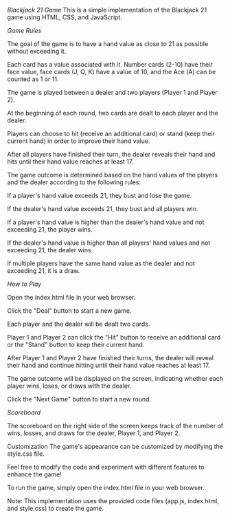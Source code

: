 *Blackjack 21 Game*
This is a simple implementation of the Blackjack 21 game using HTML, CSS, and JavaScript.

*Game Rules*

The goal of the game is to have a hand value as close to 21 as possible without exceeding it.

Each card has a value associated with it. Number cards (2-10) have their face value, face cards (J, Q, K) have a value of 10, and the Ace (A) can be counted as 1 or 11.

The game is played between a dealer and two players (Player 1 and Player 2).

At the beginning of each round, two cards are dealt to each player and the dealer.

Players can choose to hit (receive an additional card) or stand (keep their current hand) in order to improve their hand value.

After all players have finished their turn, the dealer reveals their hand and hits until their hand value reaches at least 17.

The game outcome is determined based on the hand values of the players and the dealer according to the following rules:

If a player's hand value exceeds 21, they bust and lose the game.

If the dealer's hand value exceeds 21, they bust and all players win.

If a player's hand value is higher than the dealer's hand value and not exceeding 21, the player wins.

If the dealer's hand value is higher than all players' hand values and not exceeding 21, the dealer wins.

If multiple players have the same hand value as the dealer and not exceeding 21, it is a draw.

*How to Play*

Open the index.html file in your web browser.

Click the "Deal" button to start a new game.

Each player and the dealer will be dealt two cards.

Player 1 and Player 2 can click the "Hit" button to receive an additional card or the "Stand" button to keep their current hand.

After Player 1 and Player 2 have finished their turns, the dealer will reveal their hand and continue hitting until their hand value reaches at least 17.

The game outcome will be displayed on the screen, indicating whether each player wins, loses, or draws with the dealer.

Click the "Next Game" button to start a new round.

*Scoreboard*

The scoreboard on the right side of the screen keeps track of the number of wins, losses, and draws for the dealer, Player 1, and Player 2.

Customization
The game's appearance can be customized by modifying the style.css file.

Feel free to modify the code and experiment with different features to enhance the game!

To run the game, simply open the index.html file in your web browser.

Note: This implementation uses the provided code files (app.js, index.html, and style.css) to create the game.